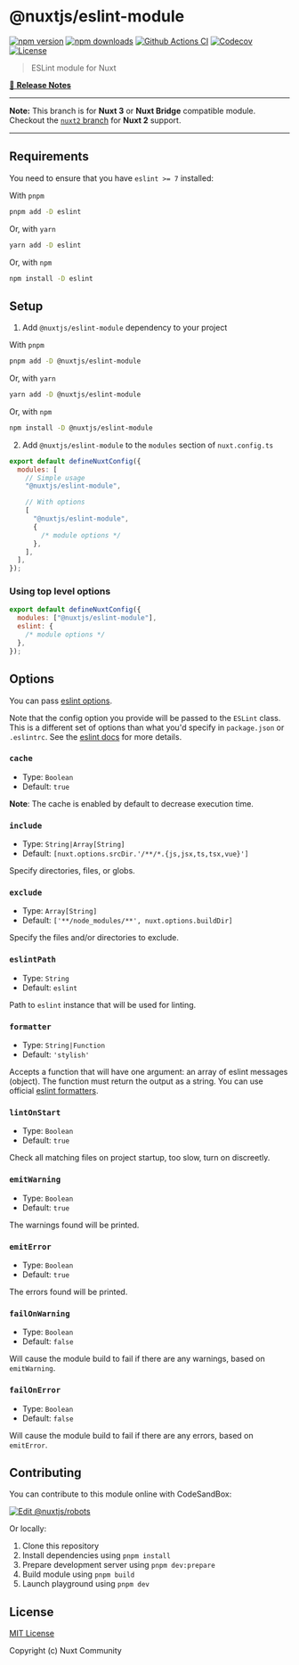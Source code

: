 # @nuxtjs/eslint-module

[![npm version][npm-version-src]][npm-version-href]
[![npm downloads][npm-downloads-src]][npm-downloads-href]
[![Github Actions CI][github-actions-ci-src]][github-actions-ci-href]
[![Codecov][codecov-src]][codecov-href]
[![License][license-src]][license-href]

> ESLint module for Nuxt

[📖 **Release Notes**](./CHANGELOG.md)

---

**Note:** This branch is for **Nuxt 3** or **Nuxt Bridge** compatible module.
Checkout the [`nuxt2` branch](https://github.com/nuxt-community/eslint-module/tree/nuxt2) for **Nuxt 2** support.

---

## Requirements

You need to ensure that you have `eslint >= 7` installed:

With `pnpm`

```bash
pnpm add -D eslint
```

Or, with `yarn`

```bash
yarn add -D eslint
```

Or, with `npm`

```bash
npm install -D eslint
```

## Setup

1. Add `@nuxtjs/eslint-module` dependency to your project

With `pnpm`

```bash
pnpm add -D @nuxtjs/eslint-module
```

Or, with `yarn`

```bash
yarn add -D @nuxtjs/eslint-module
```

Or, with `npm`

```bash
npm install -D @nuxtjs/eslint-module
```

2. Add `@nuxtjs/eslint-module` to the `modules` section of `nuxt.config.ts`

```js
export default defineNuxtConfig({
  modules: [
    // Simple usage
    "@nuxtjs/eslint-module",

    // With options
    [
      "@nuxtjs/eslint-module",
      {
        /* module options */
      },
    ],
  ],
});
```

### Using top level options

```js
export default defineNuxtConfig({
  modules: ["@nuxtjs/eslint-module"],
  eslint: {
    /* module options */
  },
});
```

## Options

You can pass [eslint options](https://eslint.org/docs/latest/integrate/nodejs-api#-new-eslintoptions).

Note that the config option you provide will be passed to the `ESLint` class.
This is a different set of options than what you'd specify in `package.json` or `.eslintrc`.
See the [eslint docs](https://eslint.org/docs/latest/integrate/nodejs-api#-new-eslintoptions) for more details.

### `cache`

- Type: `Boolean`
- Default: `true`

**Note**: The cache is enabled by default to decrease execution time.

### `include`

- Type: `String|Array[String]`
- Default: `[nuxt.options.srcDir.'/**/*.{js,jsx,ts,tsx,vue}']`

Specify directories, files, or globs.

### `exclude`

- Type: `Array[String]`
- Default: `['**/node_modules/**', nuxt.options.buildDir]`

Specify the files and/or directories to exclude.

### `eslintPath`

- Type: `String`
- Default: `eslint`

Path to `eslint` instance that will be used for linting.

### `formatter`

- Type: `String|Function`
- Default: `'stylish'`

Accepts a function that will have one argument: an array of eslint messages (object).
The function must return the output as a string.
You can use official [eslint formatters](https://eslint.org/docs/user-guide/formatters/).

### `lintOnStart`

- Type: `Boolean`
- Default: `true`

Check all matching files on project startup, too slow, turn on discreetly.

### `emitWarning`

- Type: `Boolean`
- Default: `true`

The warnings found will be printed.

### `emitError`

- Type: `Boolean`
- Default: `true`

The errors found will be printed.

### `failOnWarning`

- Type: `Boolean`
- Default: `false`

Will cause the module build to fail if there are any warnings, based on `emitWarning`.

### `failOnError`

- Type: `Boolean`
- Default: `false`

Will cause the module build to fail if there are any errors, based on `emitError`.

## Contributing

You can contribute to this module online with CodeSandBox:

[![Edit @nuxtjs/robots](https://codesandbox.io/static/img/play-codesandbox.svg)](https://codesandbox.io/s/github/nuxt-community/eslint-module/?fontsize=14&hidenavigation=1&theme=dark)

Or locally:

1. Clone this repository
2. Install dependencies using `pnpm install`
3. Prepare development server using `pnpm dev:prepare`
4. Build module using `pnpm build`
5. Launch playground using `pnpm dev`

## License

[MIT License](./LICENSE)

Copyright (c) Nuxt Community

<!-- Badges -->

[npm-version-src]: https://img.shields.io/npm/v/@nuxtjs/eslint-module/latest.svg
[npm-version-href]: https://npmjs.com/package/@nuxtjs/eslint-module
[npm-downloads-src]: https://img.shields.io/npm/dt/@nuxtjs/eslint-module.svg
[npm-downloads-href]: https://npmjs.com/package/@nuxtjs/eslint-module
[github-actions-ci-src]: https://github.com/nuxt-community/eslint-module/workflows/ci/badge.svg
[github-actions-ci-href]: https://github.com/nuxt-community/eslint-module/actions?query=workflow%3Aci
[codecov-src]: https://img.shields.io/codecov/c/github/nuxt-community/eslint-module.svg
[codecov-href]: https://codecov.io/gh/nuxt-community/eslint-module
[license-src]: https://img.shields.io/npm/l/@nuxtjs/eslint-module.svg
[license-href]: https://npmjs.com/package/@nuxtjs/eslint-module
